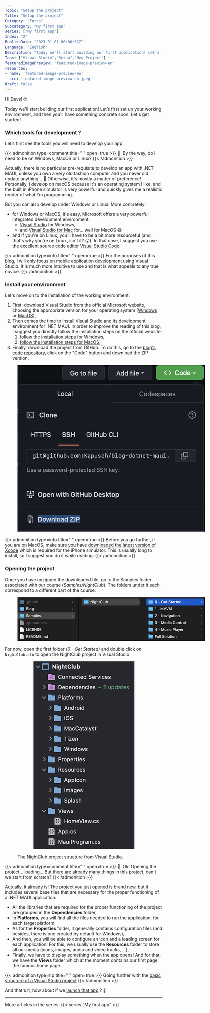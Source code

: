 ```yaml
---
Topic: "Setup the project"
Title: "Setup the project"
Category: "Tutos"
Subcategory: "My first app"
series: ["My first app"]
Index: "2"
PublishDate: "2023-01-01 00:00:02Z"
Language: "English"
Description: "Today we'll start building our first application! Let’s first set up your working environment, and then you’ll have something concrete soon. Let's get started!"
Tags: ["Visual Studio","Setup","New Project"]
featuredImagePreview: 'featured-image-preview-en'
resources:
- name: 'featured-image-preview-en'
  src: 'featured-image-preview-en.jpeg'
draft: false
---
```


<!--more-->

<style>
.img-sizes{min-height:50px;max-height:600px;min-width:50px;max-width:600px;height:auto;width:auto}
</style>
Hi Devs! 🤓



Today we'll start building our first application! Let’s first set up your working environment, and then you’ll have something concrete soon. Let's get started!

### Which tools for development ?

Let’s first see the tools you will need to develop your app.




{{< admonition type=comment title="‎ " open=true >}}
🐒‎ ‎ By the way, do I need to be on Windows, MacOS or Linux?
{{< /admonition >}}



Actually, there is no particular pre-requisite to develop an app with .NET MAUI, unless you own a very old fashion computer and you never did update anything… 🤔 Otherwise, it's mostly a matter of preference! Personally, I develop on macOS because it's an operating system I like, and the built in iPhone simulator is very powerful and quickly gives me a realistic render of what I'm programming.

But you can also develop under Windows or Linux! More concretely:

* for Windows or MacOS, it's easy, Microsoft offers a very powerful integrated development environment:
    * [Visual Studio](https://visualstudio.microsoft.com/vs/) for Windows,
    * and [Visual Studio for Mac](https://visualstudio.microsoft.com/vs/mac/) for… well for MacOS 😄
* and if you're on Linux, you'll have to be a bit more resourceful (and that's why you're on Linux, isn't it? 😛). In that case, I suggest you use the excellent source code editor [Visual Studio Code](https://code.visualstudio.com).



{{< admonition type=info title="‎ " open=true >}}
For the purposes of this blog, I will only focus on mobile application development using Visual Studio. It is much more intuitive to use and that is what appeals to any true novice.
{{< /admonition >}}

### Install your environment

Let's move on to the installation of the working environment:

1. First, download Visual Studio from the official Microsoft website, choosing the appropriate version for your operating system ([Windows](https://visualstudio.microsoft.com/vs/) or [MacOS](https://visualstudio.microsoft.com/vs/mac/)),
1. Then comes the time to install Visual Studio and its development environment for .NET MAUI. In order to improve the reading of this blog, I suggest you directly follow the installation steps on the official website:
    1. [follow the installation steps for Windows](https://learn.microsoft.com/en-us/dotnet/maui/get-started/installation?view=net-maui-7.0&tabs=vswin#installation-1),
    1. [follow the installation steps for MacOS](https://learn.microsoft.com/en-us/dotnet/maui/get-started/installation?view=net-maui-7.0&tabs=vsmac#installation-2),
1. Finally, download the project from GitHub. To do this, go to the [blog's code repository](https://github.com/Kapusch/blog-dotnet-maui), click on the "Code" button and download the ZIP version.
<figure><p align="center"><img class="img-sizes" src="./images/7B86AE88DAB3362A9B47A4007B949027.png"></p></figure>




{{< admonition type=info title="‎ " open=true >}}
Before you go further, if you are on MacOS, make sure you have [downloaded the latest version of Xcode](https://developer.apple.com/xcode/) which is required for the iPhone simulator. This is usually long to install, so I suggest you do it while reading.
{{< /admonition >}}

### Opening the project

Once you have unzipped the downloaded file, go to the Samples folder associated with our course (*Samples/NightClub*). The folders under it each correspond to a different part of the course:

<figure><p align="center"><img class="img-sizes" src="./images/AB6D4CEADA0C31BD182CB28EA1C158C1.png"></p></figure>

For now, open the first folder (*0 - Get Started)* and double click on `NightClub.sln` to open the NightClub project in Visual Studio.

<figure><p align="center"><img class="img-sizes" src="./images/1D187B2CC26417B658FD450BB0D7B3B3.png"></p><figcaption class="image-caption">The NightClub project structure from Visual Studio.</figcaption></figure>




{{< admonition type=comment title="‎ " open=true >}}
🐒‎ ‎ Ok! Opening the project… loading... But there are already many things in this project, can't we start from scratch?
{{< /admonition >}}



Actually, it already is! The project you just opened is brand new, but it includes several base files that are necessary for the proper functioning of a .NET MAUI application:

* All the libraries that are required for the proper functioning of the project are grouped in the **Dependencies** folder,
* In **Platforms**, you will find all the files needed to run the application, for each target platform,
* As for the **Properties** folder, it generally contains configuration files (and besides, there is one created by default for Windows),
* And then, you will be able to configure an icon and a loading screen for each application! For this, we usually use the **Resources** folder to store all our media (icons, images, audio and video tracks, ...),
* Finally, we have to display something when the app opens! And for that, we have the **Views** folder which at the moment contains our first page, the famous home page…



{{< admonition type=tip title="‎ " open=true >}}
Going further with the [basic structure of a Visual Studio project](https://learn.microsoft.com/en-us/dotnet/maui/fundamentals/single-project?view=net-maui-7.0)
{{< /admonition >}}

And that's it, how about if we <a href="../3-first-run-of-the-project/">launch that app</a> ? 🙂




---
More articles in the series:
{{< series "My first app" >}}
